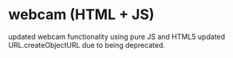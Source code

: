 # webcam (HTML + JS)

updated webcam functionality using pure JS and HTML5
updated URL.createObjectURL due to being deprecated.
